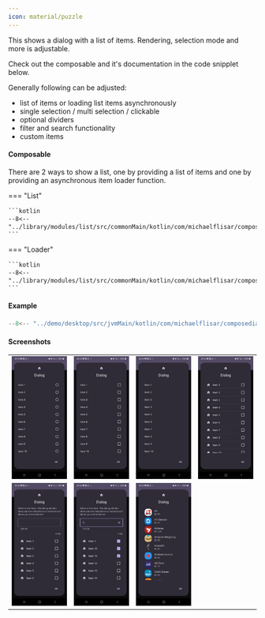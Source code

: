 ```yaml
---
icon: material/puzzle
---
```


This shows a dialog with a list of items. Rendering, selection mode and more is adjustable.

Check out the composable and it's documentation in the code snipplet below.

Generally following can be adjusted:

* list of items or loading list items asynchronously
* single selection / multi selection / clickable
* optional dividers
* filter and search functionality
* custom items

#### Composable

There are 2 ways to show a list, one by providing a list of items and one by providing an asynchronous item loader function.


=== "List"

    ```kotlin
    --8<-- "../library/modules/list/src/commonMain/kotlin/com/michaelflisar/composedialogs/dialogs/list/DialogList.kt:constructor"
    ```

=== "Loader"

    ```kotlin
    --8<-- "../library/modules/list/src/commonMain/kotlin/com/michaelflisar/composedialogs/dialogs/list/DialogList.kt:constructor2"
    ```

#### Example

```kotlin
--8<-- "../demo/desktop/src/jvmMain/kotlin/com/michaelflisar/composedialogs/demo/Main.kt:demo-list"
```

#### Screenshots

| | | |                                                   |
|-|-|-|---------------------------------------------------|
| ![Screenshot](../screenshots/list/demo_list1.jpg) | ![Screenshot](../screenshots/list/demo_list2.jpg) | ![Screenshot](../screenshots/list/demo_list3.jpg) | ![Screenshot](../screenshots/list/demo_list4.jpg) |
| ![Screenshot](../screenshots/list/demo_list5.jpg) | ![Screenshot](../screenshots/list/demo_list6.jpg) | ![Screenshot](../screenshots/list/demo_list7.jpg) |                                                   |